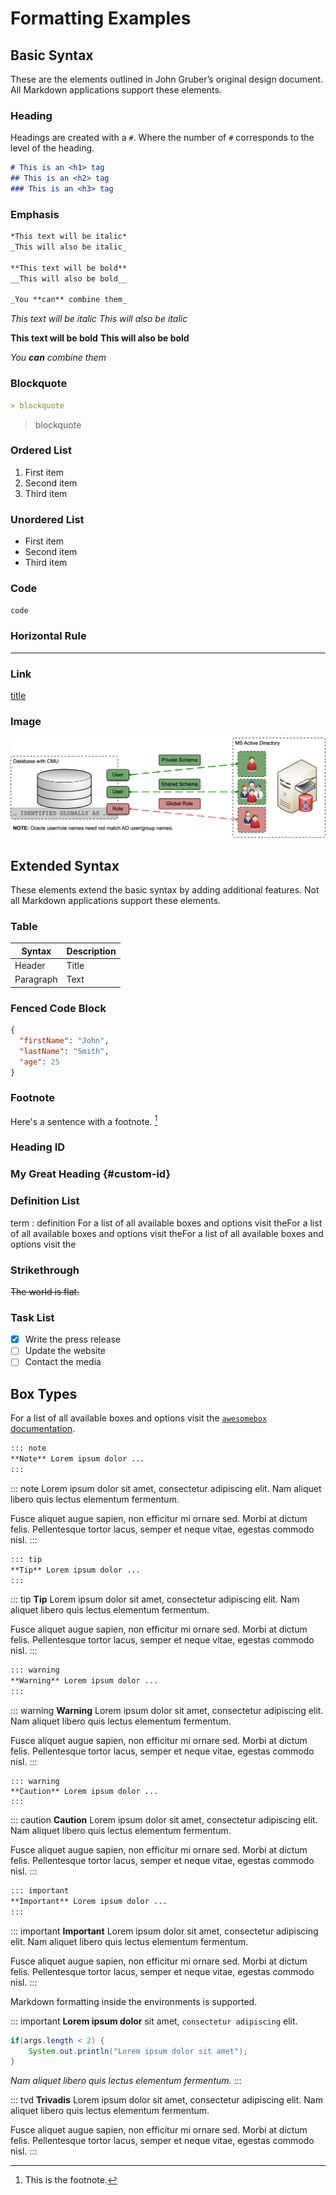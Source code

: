 # Formatting Examples

<!-- markdownlint-configure-file { "MD013": { "tables": false } } -->
<!-- markdownlint-configure-file { "MD024": { "allow_different_nesting": true } } -->
<!-- markdownlint-configure-file { "MD036": } -->

## Basic Syntax

These are the elements outlined in John Gruber’s original design document. All
Markdown applications support these elements.

### Heading

Headings are created with a `#`. Where the number of `#` corresponds to the
level of the heading.

```markdown
# This is an <h1> tag
## This is an <h2> tag
### This is an <h3> tag
```

### Emphasis

```markdown
*This text will be italic*
_This will also be italic_

**This text will be bold**
__This will also be bold__

_You **can** combine them_
```

*This text will be italic*
_This will also be italic_

**This text will be bold**
__This will also be bold__

_You **can** combine them_

### Blockquote

```markdown
> blockquote
```

> blockquote

### Ordered List

1. First item
2. Second item
3. Third item

### Unordered List

- First item
- Second item
- Third item

### Code

`code`

### Horizontal Rule

---

### Link

[title](https://www.example.com)

### Image

!["Oracle Centrally Managed Users Overview"](CMU_overview.png)

## Extended Syntax

These elements extend the basic syntax by adding additional features. Not all
Markdown applications support these elements.

### Table

| Syntax | Description |
| ----------- | ----------- |
| Header | Title |
| Paragraph | Text |

### Fenced Code Block

```JSON
{
  "firstName": "John",
  "lastName": "Smith",
  "age": 25
}
```

### Footnote

Here's a sentence with a footnote. [^1]

[^1]: This is the footnote.

### Heading ID

### My Great Heading {#custom-id}

### Definition List

term
: definition For a list of all available boxes and options visit theFor a list
  of all available boxes and options visit theFor a list of all available boxes
  and options visit the

### Strikethrough

~~The world is flat.~~

### Task List

- [x] Write the press release
- [ ] Update the website
- [ ] Contact the media

## Box Types

For a list of all available boxes and options visit the
[`awesomebox` documentation](https://ctan.org/pkg/awesomebox).

```markdown
::: note
**Note** Lorem ipsum dolor ...
:::
```

::: note
Lorem ipsum dolor sit amet, consectetur adipiscing elit. Nam aliquet libero
quis lectus elementum fermentum.

Fusce aliquet augue sapien, non efficitur mi ornare sed. Morbi at dictum
felis. Pellentesque tortor lacus, semper et neque vitae, egestas commodo nisl.
:::

```markdown
::: tip
**Tip** Lorem ipsum dolor ...
:::
```

::: tip
**Tip** Lorem ipsum dolor sit amet, consectetur adipiscing elit. Nam aliquet
libero quis lectus elementum fermentum.

Fusce aliquet augue sapien, non efficitur mi ornare sed. Morbi at dictum
felis. Pellentesque tortor lacus, semper et neque vitae, egestas commodo nisl.
:::

```markdown
::: warning
**Warning** Lorem ipsum dolor ...
:::
```

::: warning
**Warning** Lorem ipsum dolor sit amet, consectetur adipiscing elit. Nam aliquet
libero quis lectus elementum fermentum.

Fusce aliquet augue sapien, non efficitur mi ornare sed. Morbi at dictum
felis. Pellentesque tortor lacus, semper et neque vitae, egestas commodo nisl.
:::

```caution
::: warning
**Caution** Lorem ipsum dolor ...
:::
```

::: caution
**Caution** Lorem ipsum dolor sit amet, consectetur adipiscing elit. Nam aliquet
libero quis lectus elementum fermentum.

Fusce aliquet augue sapien, non efficitur mi ornare sed. Morbi at dictum
felis. Pellentesque tortor lacus, semper et neque vitae, egestas commodo nisl.
:::

```markdown
::: important
**Important** Lorem ipsum dolor ...
:::
```

::: important
**Important** Lorem ipsum dolor sit amet, consectetur adipiscing elit. Nam
aliquet libero quis lectus elementum fermentum.

Fusce aliquet augue sapien, non efficitur mi ornare sed. Morbi at dictum
felis. Pellentesque tortor lacus, semper et neque vitae, egestas commodo nisl.
:::

Markdown formatting inside the environments is supported.

::: important
**Lorem ipsum dolor** sit amet, `consectetur adipiscing` elit.

```JAVA
if(args.length < 2) {
    System.out.println("Lorem ipsum dolor sit amet");
}
```

*Nam aliquet libero
quis lectus elementum fermentum.*
:::

::: tvd
**Trivadis** Lorem ipsum dolor sit amet, consectetur adipiscing elit. Nam
aliquet libero quis lectus elementum fermentum.

Fusce aliquet augue sapien, non efficitur mi ornare sed. Morbi at dictum
felis. Pellentesque tortor lacus, semper et neque vitae, egestas commodo nisl.
:::
